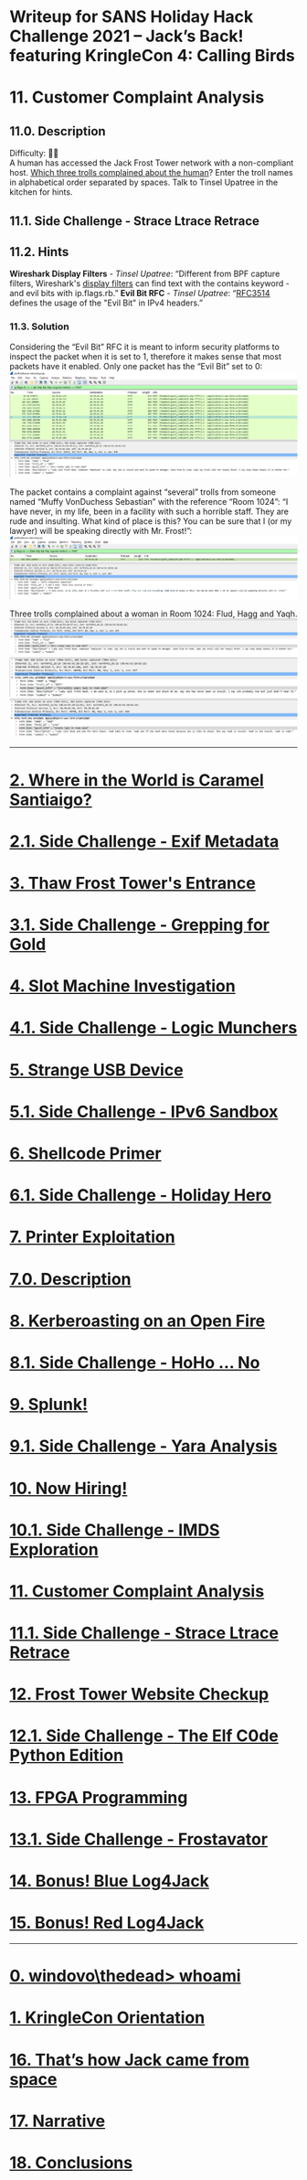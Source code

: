 # Writeup for SANS Holiday Hack Challenge 2021 – Jack’s Back! featuring KringleCon 4: Calling Birds
# 11. Customer Complaint Analysis
## 11.0. Description
Difficulty: :christmas_tree::christmas_tree:  
A human has accessed the Jack Frost Tower network with a non-compliant host. [Which three trolls complained about the human](https://downloads.holidayhackchallenge.com/2021/jackfrosttower-network.zip)? Enter the troll names in alphabetical order separated by spaces. Talk to Tinsel Upatree in the kitchen for hints.

## 11.1. Side Challenge - Strace Ltrace Retrace

## 11.2. Hints
**Wireshark Display Filters** - *Tinsel Upatree*: “Different from BPF capture filters, Wireshark's [display filters](https://wiki.wireshark.org/DisplayFilters) can find text with the contains keyword - and evil bits with ip.flags.rb.”
**Evil Bit RFC** - *Tinsel Upatree*: “[RFC3514](https://datatracker.ietf.org/doc/html/rfc3514) defines the usage of the "Evil Bit" in IPv4 headers.”


### 11.3. Solution
Considering the “Evil Bit” RFC it is meant to inform security platforms to inspect the packet when it is set to 1, therefore it makes sense that most packets have it enabled. Only one packet has the “Evil Bit” set to 0:  
![00_GenerallyValidPacket](00_GenerallyValidPacket.PNG)

The packet contains a complaint against “several” trolls from someone named “Muffy VonDuchess Sebastian” with the reference “Room 1024”: “I have never, in my life, been in a facility with such a horrible staff. They are rude and insulting. What kind of place is this? You can be sure that I (or my lawyer) will be speaking directly with Mr. Frost!”:
![01_JustOneBadPacket](01_JustOneBadPacket.PNG)

Three trolls complained about a woman in Room 1024: Flud, Hagg and Yaqh.  
![02_Flud](02_Flud.PNG)  
![02_Hagg](02_Hagg.PNG)  
![02_Yaqh](02_Yaqh.PNG)  

---
# [2. Where in the World is Caramel Santiaigo?](README.md)
# [2.1. Side Challenge - Exif Metadata](README.md)
# [3. Thaw Frost Tower's Entrance](README.md)
# [3.1. Side Challenge - Grepping for Gold](README.md)
# [4. Slot Machine Investigation](README.md)
# [4.1. Side Challenge - Logic Munchers](README.md)
# [5. Strange USB Device](README.md)
# [5.1. Side Challenge - IPv6 Sandbox](README.md)
# [6. Shellcode Primer](README.md)
# [6.1. Side Challenge - Holiday Hero](README.md)
# [7. Printer Exploitation](README.md)
# [7.0. Description](README.md)
# [8. Kerberoasting on an Open Fire](README.md)
# [8.1. Side Challenge - HoHo … No](README.md)
# [9. Splunk!](README.md)
# [9.1. Side Challenge - Yara Analysis](README.md)
# [10. Now Hiring!](README.md)
# [10.1. Side Challenge - IMDS Exploration](README.md)
# [11. Customer Complaint Analysis](README.md)
# [11.1. Side Challenge - Strace Ltrace Retrace](README.md)
# [12. Frost Tower Website Checkup](README.md)
# [12.1. Side Challenge - The Elf C0de Python Edition](README.md)
# [13. FPGA Programming](README.md)
# [13.1. Side Challenge - Frostavator](README.md)
# [14. Bonus! Blue Log4Jack](README.md)
# [15. Bonus! Red Log4Jack](README.md)
---
# [0. windovo\\thedead> whoami](../README.md)
# [1. KringleCon Orientation](01.%20KringleCon%20Orientation/README.md)
# [16. That’s how Jack came from space](../README.md#16-thats-how-jack-came-from-space)
# [17. Narrative](../README.md#17-narrative)
# [18. Conclusions](../README.md#18-conclusions)